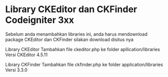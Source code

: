 # Library CKEditor dan CKFinder Codeigniter 3xx 

Sebelum anda menambahkan libraries ini, anda harus mendownload package CKEditor dan CKFinder silakan download disitus nya

Library CKEditor
Tambahkan file ckeditor.php ke folder apllication/libraries <br>
Versi CKEditor 4.5.11 


Library CKFinder
Tambahkan file ckfinder.php ke folder application/libraries <br>
Versi 3.3.0 
